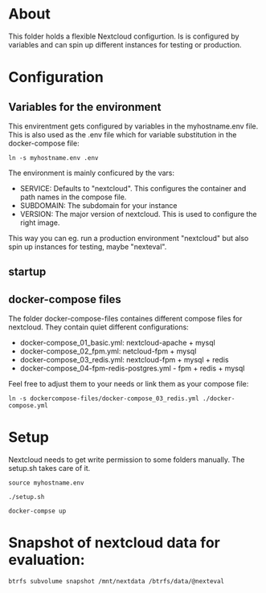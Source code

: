 # About

This folder holds a flexible Nextcloud configurtion. Is is configured by variables and can spin up different instances for testing or production.

# Configuration

## Variables for the environment

This envirentment gets configured by variables in the myhostname.env file. This  is also used as the .env file which for variable substitution in the docker-compose file:

`ln -s myhostname.env .env`

The environment is mainly conficured by the vars:

- SERVICE: Defaults to "nextcloud". This configures the container and path names in the compose file.
- SUBDOMAIN: The subdomain for your instance
- VERSION: The major version of nextcloud. This is used to configure the right image.

This way you can eg. run a production environment "nextcloud" but also spin up instances for testing, maybe "nexteval". 

## startup




## docker-compose files

The folder docker-compose-files containes different compose files for nextcloud. They contain quiet different configurations:

- docker-compose_01_basic.yml: nextcloud-apache + mysql
- docker-compose_02_fpm.yml: netcloud-fpm + mysql
- docker-compose_03_redis.yml: nextcloud-fpm + mysql + redis
- docker-compose_04-fpm-redis-postgres.yml - fpm + redis + mysql

Feel free to adjust them to your needs or link them as your compose file:

`ln -s dockercompose-files/docker-compose_03_redis.yml ./docker-compose.yml`



# Setup

Nextcloud needs to get write permission to some folders manually. The setup.sh takes care of it.

`source myhostname.env`

`./setup.sh`

`docker-compse up`



# Snapshot of nextcloud data for evaluation:

`btrfs subvolume snapshot /mnt/nextdata /btrfs/data/@nexteval`


